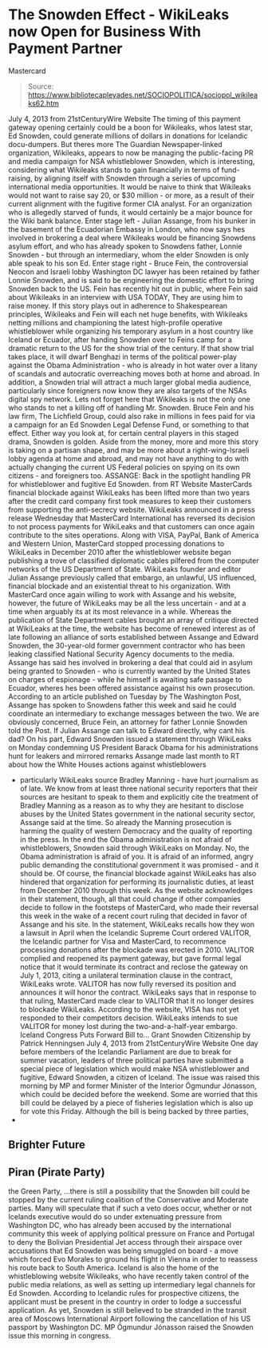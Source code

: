 # The Snowden Effect - WikiLeaks now Open for Business With Payment Partner 
Mastercard

> Source: https://www.bibliotecapleyades.net/SOCIOPOLITICA/sociopol_wikileaks62.htm

July 4, 2013
from
21stCenturyWire Website
The timing of
this payment gateway opening
certainly could
be a boon for Wikileaks,
whos latest
star, Ed Snowden,
could generate
millions of dollars in donations
for Icelandic
docu-dumpers.
But theres more
The Guardian Newspaper-linked organization, Wikileaks, appears
to now be managing the public-facing PR and media campaign for
NSA whistleblower
Snowden, which is interesting, considering what Wikileaks
stands to gain financially in terms of fund-raising, by aligning itself
with Snowden through a series of upcoming international media
opportunities.
It would be naive to think that Wikileaks would not want to raise
say 20, or $30 million - or more, as a result of their current alignment
with the fugitive former CIA analyst.
For an organization who is allegedly starved of
funds, it would certainly be a major bounce for the Wiki bank balance.
Enter stage left -
Julian Assange, from his bunker
in the basement of the Ecuadorian Embassy in London, who now says hes
involved in brokering a deal where Wikileaks would be financing
Snowdens asylum effort, and who has already spoken to Snowdens father,
Lonnie Snowden - but through an intermediary, whom the elder Snowden
is only able speak to his son Ed.
Enter stage right -
Bruce Fein, the controversial
Neocon and Israeli lobby Washington DC lawyer has been retained by
father Lonnie Snowden, and is said to be engineering the domestic
effort to bring Snowden back to the US. Fein has recently hit out in
public, where Fein said about Wikileaks in an interview with USA TODAY,
They
are using him to raise money.
If this story plays out in adherence
to Shakespearean principles, Wikileaks and Fein will each net huge benefits,
with Wikileaks netting millions and championing the latest high-profile
operative whistleblower while organizing his temporary asylum in a host
country like Iceland or Ecuador, after handing Snowden over to Feins camp
for a dramatic return to the US for the show trial of the century.
If that show trial takes place, it will dwarf
Benghazi in terms of the political power-play
against
the Obama Administration - who is already in hot water
over a litany of scandals and autocratic overreaching moves both at home
and abroad.
In addition, a Snowden trial will attract a much
larger global media audience, particularly since foreigners now know
they are also targets of the NSAs digital spy network.
Lets not forget here that Wikileaks is not the only one who stands to net a
killing off of handling Mr. Snowden.
Bruce Fein and his law firm, The Lichfield
Group, could also rake in millions in fees paid for via
a campaign for an Ed Snowden Legal Defense
Fund, or something to that effect.
Either way you look at, for certain central
players in this staged drama, Snowden is golden.
Aside from the money, more and more this story is taking on a partisan
shape, and may be more about a right-wing-Israeli lobby agenda at home and
abroad, and may not have anything to do with actually changing the current
US Federal policies on spying on its own citizens - and foreigners too.
ASSANGE:
Back in the spotlight handling PR for
whistleblower and fugitive Ed Snowden.
from
RT
Website
MasterCards
financial blockade against WikiLeaks
has been lifted
more than two years
after the
credit card company first took measures
to keep their
customers from
supporting the
anti-secrecy website.
WikiLeaks announced in a press release Wednesday that MasterCard
International has reversed its decision to not process payments for
WikiLeaks and that customers can once again contribute to the sites
operations.
Along with VISA, PayPal, Bank of America and
Western Union, MasterCard stopped processing donations to WikiLeaks in
December 2010 after the whistleblower website began publishing a trove of
classified diplomatic cables pilfered from the computer networks of the US
Department of State.
WikiLeaks founder and editor Julian Assange
previously called that embargo,
an unlawful, US influenced, financial
blockade and an existential threat to his organization.
With MasterCard once again willing to work with
Assange and his website, however, the future of WikiLeaks may be all the
less uncertain - and at a time when arguably its at its most relevance in a
while.
Whereas the publication of State Department
cables brought an array of critique directed at WikiLeaks at the time, the
website has become of renewed interest as of late following an alliance of
sorts established between Assange and Edward Snowden, the 30-year-old former
government contractor who has been leaking classified National Security
Agency documents to the media.
Assange has said hes involved in brokering a
deal that could aid in asylum being granted to Snowden - who is currently
wanted by the United States on charges of espionage - while he himself is
awaiting safe passage to Ecuador, wheres hes been offered assistance
against his own prosecution.
According to an article published on Tuesday by
The Washington Post, Assange has spoken to Snowdens father this week and
said he could coordinate an intermediary to exchange messages between the
two.
We are obviously concerned, Bruce Fein, an
attorney for father Lonnie Snowden told the Post. If Julian Assange can
talk to Edward directly, why cant his dad?
On his part, Edward Snowden issued a
statement through WikiLeaks on Monday
condemning US President Barack Obama
for his administrations hunt for leakers and mirrored remarks Assange made
last month to RT about how the White Houses actions against whistleblowers
- particularly WikiLeaks source Bradley Manning - have hurt
journalism as of late.
We know from at least three national
security reporters that their sources are hesitant to speak to them and
explicitly cite the treatment of Bradley Manning as a reason as to why
they are hesitant to disclose abuses by the United States government in
the national security sector, Assange said at the time.
So already the Manning prosecution is
harming the quality of western Democracy and the quality of reporting in
the press.
In the end the Obama administration is not
afraid of whistleblowers, Snowden said through WikiLeaks on Monday.
No, the Obama administration is afraid of
you. It is afraid of an informed, angry public demanding the
constitutional government it was promised - and it should be.
Of course, the financial blockade against
WikiLeaks has also hindered that organization for performing its
journalistic duties, at least from December 2010 through this week.
As the website acknowledges in their statement,
though, all that could change if other companies decide to follow in the
footsteps of MasterCard, who made their reversal this week in the wake of a
recent court ruling that decided in favor of Assange and his site.
In the statement, WikiLeaks recalls how they won
a lawsuit in April when the Icelandic Supreme Court ordered
VALITOR, the Icelandic partner for Visa and
MasterCard, to recommence processing donations after the blockade was
erected in 2010.
VALITOR complied and reopened its payment
gateway, but gave formal legal notice that it would terminate its
contract and reclose the gateway on July 1, 2013, citing a unilateral
termination clause in the contract, WikiLeaks wrote.
VALITOR has now fully reversed its position
and announces it will honor the contract.
WikiLeaks says that in response to that ruling,
MasterCard made clear to VALITOR that it no
longer desires to blockade WikiLeaks.
According to the website, VISA has not yet
responded to their competitors decision.
WikiLeaks intends to sue VALITOR for money lost
during the two-and-a-half-year embargo.
Iceland Congress Puts Forward Bill to...
Grant Snowden Citizenship
by Patrick Henningsen
July 4, 2013
from
21stCenturyWire Website
One day before
members of the Icelandic Parliament
are due to
break for summer vacation,
leaders of
three political parties have submitted
a special piece
of legislation which would make
NSA
whistleblower and fugitive,
Edward Snowden,
a citizen of Iceland.
The issue was raised this morning by MP
and former Minister of the Interior Ögmundur Jónasson, which could be
decided before the weekend.
Some are worried that this bill could be delayed by a piece of fisheries
legislation which is also up for vote this Friday.
Although the bill is being backed by three parties,
-
Brighter Future
-
Piran (Pirate Party)
-
the Green Party,
...there
is still a possibility that the Snowden bill could be stopped by the current
ruling coalition of the Conservative and Moderate parties.
Many will speculate that if such a veto does occur, whether or not Icelands
executive would do so under extenuating pressure from Washington DC, who has
already been accused by the international community this week of applying
political pressure on France and Portugal to
deny the Bolivian Presidential Jet access
through their airspace over accusations that Ed Snowden was being
smuggled on board - a move which forced Evo Morales to ground his
flight in Vienna in order to reassess his route back to South America.
Iceland is also the home of the
whistleblowing website Wikileaks, who have recently
taken control of the public media relations, as well
as setting up intermediary legal channels for Ed Snowden.
According to Icelandic rules for prospective citizens, the applicant must
be present in the country in order to lodge a successful application.
As yet, Snowden is still believed to be stranded in the transit area of
Moscows International Airport following the cancellation of his US passport
by Washington DC.
MP Ögmundur
Jónasson
raised the Snowden issue this morning in congress.
